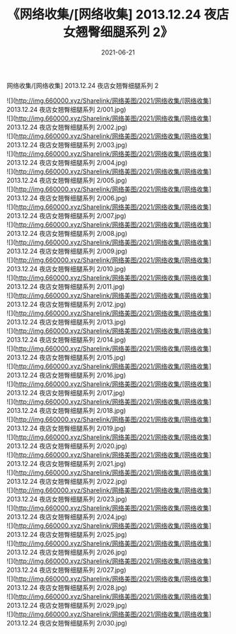 ﻿---
layout: post
title:  《网络收集/[网络收集] 2013.12.24 夜店女翘臀细腿系列 2》
date:   2021-06-21
img: http://img.660000.xyz/Sharelink/网络美图/2021/网络收集/[网络收集] 2013.12.24 夜店女翘臀细腿系列 2/000.jpg
categories: [美女, 清纯, 唯美]
---

网络收集/[网络收集] 2013.12.24 夜店女翘臀细腿系列 2

 ![](http://img.660000.xyz/Sharelink/网络美图/2021/网络收集/[网络收集] 2013.12.24 夜店女翘臀细腿系列 2/001.jpg) <br>![](http://img.660000.xyz/Sharelink/网络美图/2021/网络收集/[网络收集] 2013.12.24 夜店女翘臀细腿系列 2/002.jpg) <br>![](http://img.660000.xyz/Sharelink/网络美图/2021/网络收集/[网络收集] 2013.12.24 夜店女翘臀细腿系列 2/003.jpg) <br>![](http://img.660000.xyz/Sharelink/网络美图/2021/网络收集/[网络收集] 2013.12.24 夜店女翘臀细腿系列 2/004.jpg) <br>![](http://img.660000.xyz/Sharelink/网络美图/2021/网络收集/[网络收集] 2013.12.24 夜店女翘臀细腿系列 2/005.jpg) <br>![](http://img.660000.xyz/Sharelink/网络美图/2021/网络收集/[网络收集] 2013.12.24 夜店女翘臀细腿系列 2/006.jpg) <br>![](http://img.660000.xyz/Sharelink/网络美图/2021/网络收集/[网络收集] 2013.12.24 夜店女翘臀细腿系列 2/007.jpg) <br>![](http://img.660000.xyz/Sharelink/网络美图/2021/网络收集/[网络收集] 2013.12.24 夜店女翘臀细腿系列 2/008.jpg) <br>![](http://img.660000.xyz/Sharelink/网络美图/2021/网络收集/[网络收集] 2013.12.24 夜店女翘臀细腿系列 2/009.jpg) <br>![](http://img.660000.xyz/Sharelink/网络美图/2021/网络收集/[网络收集] 2013.12.24 夜店女翘臀细腿系列 2/010.jpg) <br>![](http://img.660000.xyz/Sharelink/网络美图/2021/网络收集/[网络收集] 2013.12.24 夜店女翘臀细腿系列 2/011.jpg) <br>![](http://img.660000.xyz/Sharelink/网络美图/2021/网络收集/[网络收集] 2013.12.24 夜店女翘臀细腿系列 2/012.jpg) <br>![](http://img.660000.xyz/Sharelink/网络美图/2021/网络收集/[网络收集] 2013.12.24 夜店女翘臀细腿系列 2/013.jpg) <br>![](http://img.660000.xyz/Sharelink/网络美图/2021/网络收集/[网络收集] 2013.12.24 夜店女翘臀细腿系列 2/014.jpg) <br>![](http://img.660000.xyz/Sharelink/网络美图/2021/网络收集/[网络收集] 2013.12.24 夜店女翘臀细腿系列 2/015.jpg) <br>![](http://img.660000.xyz/Sharelink/网络美图/2021/网络收集/[网络收集] 2013.12.24 夜店女翘臀细腿系列 2/016.jpg) <br>![](http://img.660000.xyz/Sharelink/网络美图/2021/网络收集/[网络收集] 2013.12.24 夜店女翘臀细腿系列 2/017.jpg) <br>![](http://img.660000.xyz/Sharelink/网络美图/2021/网络收集/[网络收集] 2013.12.24 夜店女翘臀细腿系列 2/018.jpg) <br>![](http://img.660000.xyz/Sharelink/网络美图/2021/网络收集/[网络收集] 2013.12.24 夜店女翘臀细腿系列 2/019.jpg) <br>![](http://img.660000.xyz/Sharelink/网络美图/2021/网络收集/[网络收集] 2013.12.24 夜店女翘臀细腿系列 2/020.jpg) <br>![](http://img.660000.xyz/Sharelink/网络美图/2021/网络收集/[网络收集] 2013.12.24 夜店女翘臀细腿系列 2/021.jpg) <br>![](http://img.660000.xyz/Sharelink/网络美图/2021/网络收集/[网络收集] 2013.12.24 夜店女翘臀细腿系列 2/022.jpg) <br>![](http://img.660000.xyz/Sharelink/网络美图/2021/网络收集/[网络收集] 2013.12.24 夜店女翘臀细腿系列 2/023.jpg) <br>![](http://img.660000.xyz/Sharelink/网络美图/2021/网络收集/[网络收集] 2013.12.24 夜店女翘臀细腿系列 2/024.jpg) <br>![](http://img.660000.xyz/Sharelink/网络美图/2021/网络收集/[网络收集] 2013.12.24 夜店女翘臀细腿系列 2/025.jpg) <br>![](http://img.660000.xyz/Sharelink/网络美图/2021/网络收集/[网络收集] 2013.12.24 夜店女翘臀细腿系列 2/026.jpg) <br>![](http://img.660000.xyz/Sharelink/网络美图/2021/网络收集/[网络收集] 2013.12.24 夜店女翘臀细腿系列 2/027.jpg) <br>![](http://img.660000.xyz/Sharelink/网络美图/2021/网络收集/[网络收集] 2013.12.24 夜店女翘臀细腿系列 2/028.jpg) <br>![](http://img.660000.xyz/Sharelink/网络美图/2021/网络收集/[网络收集] 2013.12.24 夜店女翘臀细腿系列 2/029.jpg) <br>![](http://img.660000.xyz/Sharelink/网络美图/2021/网络收集/[网络收集] 2013.12.24 夜店女翘臀细腿系列 2/030.jpg) <br>